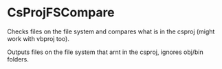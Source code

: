 CsProjFSCompare
===============

Checks files on the file system and compares what is in the csproj (might work with vbproj too).

Outputs files on the file system that arnt in the csproj, ignores obj/bin folders.
